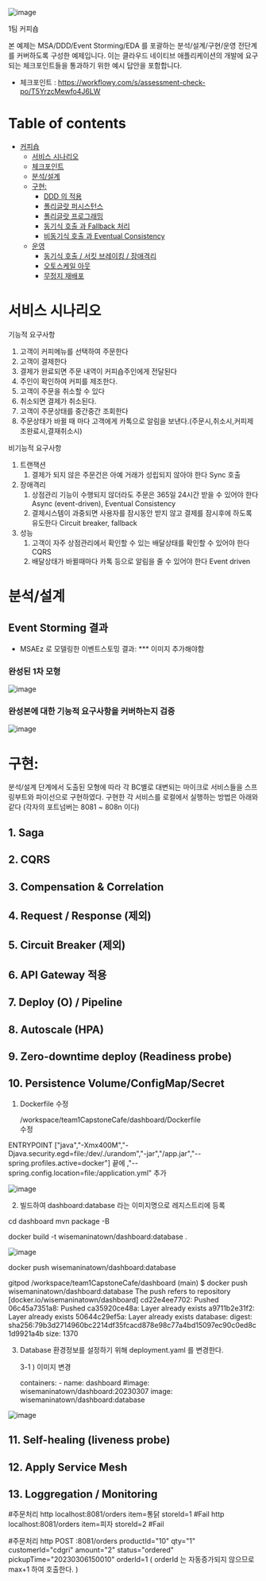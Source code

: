 ![image](https://user-images.githubusercontent.com/122003216/223020573-106d30f4-4d8d-45ac-afc3-13dff5160b22.png)

1팀 커피숍

본 예제는 MSA/DDD/Event Storming/EDA 를 포괄하는 분석/설계/구현/운영 전단계를 커버하도록 구성한 예제입니다.
이는 클라우드 네이티브 애플리케이션의 개발에 요구되는 체크포인트들을 통과하기 위한 예시 답안을 포함합니다.
- 체크포인트 : https://workflowy.com/s/assessment-check-po/T5YrzcMewfo4J6LW


# Table of contents

- [커피숍](#---)
  - [서비스 시나리오](#서비스-시나리오)
  - [체크포인트](#체크포인트)
  - [분석/설계](#분석설계)
  - [구현:](#구현-)
    - [DDD 의 적용](#ddd-의-적용)
    - [폴리글랏 퍼시스턴스](#폴리글랏-퍼시스턴스)
    - [폴리글랏 프로그래밍](#폴리글랏-프로그래밍)
    - [동기식 호출 과 Fallback 처리](#동기식-호출-과-Fallback-처리)
    - [비동기식 호출 과 Eventual Consistency](#비동기식-호출-과-Eventual-Consistency)
  - [운영](#운영)
    - [동기식 호출 / 서킷 브레이킹 / 장애격리](#동기식-호출-서킷-브레이킹-장애격리)
    - [오토스케일 아웃](#오토스케일-아웃)
    - [무정지 재배포](#무정지-재배포)

# 서비스 시나리오

기능적 요구사항
1. 고객이 커피메뉴를 선택하여 주문한다
1. 고객이 결제한다
1. 결제가 완료되면 주문 내역이 커피숍주인에게 전달된다
1. 주인이 확인하여 커피를 제조한다.
1. 고객이 주문을 취소할 수 있다
1. 취소되면 결제가 취소된다.
1. 고객이 주문상태를 중간중간 조회한다
1. 주문상태가 바뀔 때 마다 고객에게 카톡으로 알림을 보낸다.(주문시,취소시,커피제조완료시,결재취소시)

비기능적 요구사항
1. 트랜잭션
    1. 결제가 되지 않은 주문건은 아예 거래가 성립되지 않아야 한다  Sync 호출 
1. 장애격리
    1. 상점관리 기능이 수행되지 않더라도 주문은 365일 24시간 받을 수 있어야 한다  Async (event-driven), Eventual Consistency
    1. 결제시스템이 과중되면 사용자를 잠시동안 받지 않고 결제를 잠시후에 하도록 유도한다  Circuit breaker, fallback
1. 성능
    1. 고객이 자주 상점관리에서 확인할 수 있는 배달상태를 확인할 수 있어야 한다  CQRS
    1. 배달상태가 바뀔때마다 카톡 등으로 알림을 줄 수 있어야 한다  Event driven





# 분석/설계

## Event Storming 결과
* MSAEz 로 모델링한 이벤트스토밍 결과: 
*** 이미지 추가해야함


### 완성된 1차 모형

![image](https://user-images.githubusercontent.com/122003216/223299792-5b9e882e-c184-4ea4-ba1d-7f39f98733e7.png)

### 완성본에 대한 기능적 요구사항을 커버하는지 검증
![image](https://user-images.githubusercontent.com/122003216/223300507-04fa6f51-0bf6-4ddf-807b-926ac69237e1.png)


# 구현:

분석/설계 단계에서 도출된 모형에 따라 각 BC별로 대변되는 마이크로 서비스들을 스프링부트와 파이선으로 구현하였다. 
구현한 각 서비스를 로컬에서 실행하는 방법은 아래와 같다 (각자의 포트넘버는 8081 ~ 808n 이다)

## 1. Saga
## 2. CQRS
## 3. Compensation & Correlation 
## 4. Request / Response  (제외)
## 5. Circuit Breaker   (제외)
## 6. API Gateway 적용
## 7. Deploy (O) / Pipeline 
## 8. Autoscale (HPA)
## 9. Zero-downtime deploy (Readiness probe)
## 10. Persistence Volume/ConfigMap/Secret

1) Dockerfile  수정
 
     /workspace/team1CapstoneCafe/dashboard/Dockerfile  
    수정

ENTRYPOINT ["java","-Xmx400M","-Djava.security.egd=file:/dev/./urandom","-jar","/app.jar","--spring.profiles.active=docker"]
끝에   ,"--spring.config.location=file:/application.yml" 추가 

![image](https://user-images.githubusercontent.com/122003216/223557878-1731b0d3-f4b2-4be3-ab18-f328de850dc3.png)

2) 빌드하여 dashboard:database 라는 이미지명으로 레지스트리에 등록 

cd dashboard
mvn package -B 

docker build -t wisemaninatown/dashboard:database .

![image](https://user-images.githubusercontent.com/122003216/223558455-0927478a-3cb4-4a9b-a32a-ada545b124c2.png)


docker push wisemaninatown/dashboard:database
>>
gitpod /workspace/team1CapstoneCafe/dashboard (main) $ docker push wisemaninatown/dashboard:database
The push refers to repository [docker.io/wisemaninatown/dashboard]
cd22e4ee7702: Pushed 
06c45a7351a8: Pushed 
ca35920ce48a: Layer already exists 
a9711b2e31f2: Layer already exists 
50644c29ef5a: Layer already exists 
database: digest: sha256:79b3d2714960bc2214df35fcacd878e98c77a4bd15097ec90c0ed8c1d9921a4b size: 1370


3) Database 환경정보를 설정하기 위해 deployment.yaml 를 변경한다. 

    3-1 ) 이미지 변경

      containers:
        - name: dashboard
          #image: wisemaninatown/dashboard:20230307
          image: wisemaninatown/dashboard:database
          
![image](https://user-images.githubusercontent.com/122003216/223559235-3c6ed58d-b7da-49fd-b3e1-462fe223e5ed.png)



## 11. Self-healing (liveness probe)
## 12. Apply Service Mesh
## 13. Loggregation / Monitoring


#주문처리
http localhost:8081/orders item=통닭 storeId=1   #Fail
http localhost:8081/orders item=피자 storeId=2   #Fail

#주문처리
http POST :8081/orders productId="10" qty="1" customerId="cdgri" amount="2" status="ordered" pickupTime="20230306150010" orderId=1
( orderId 는 자동증가되지 않으므로 max+1 하여 호출한다. )


